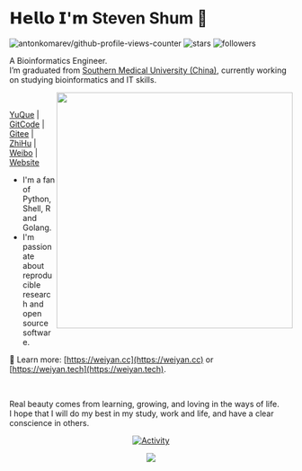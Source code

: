 <!--
**shenweiyan/shenweiyan** is a ✨ _special_ ✨ repository because its `README.md` (this file) appears on your GitHub profile.

Here are some ideas to get you started:

- 🔭 I’m currently working on ...
- 🌱 I’m currently learning ...
- 👯 I’m looking to collaborate on ...
- 🤔 I’m looking for help with ...
- 💬 Ask me about ...
- 📫 How to reach me: ...
- 😄 Pronouns: ...
- ⚡ Fun fact: ...
-->
<!--img align="left" src="img.jpg" width="400"-->
<!--img src="https://github-readme-stats.vercel.app/api?username=shenweiyan&show_icons=true" width="500"-->
<!--img src="https://github-readme-stats.vercel.app/api/top-langs/?username=shenweiyan&hide=html,jupyter%20notebook,javascript&layout=default&langs_count=10&card_width=500" width="500"-->

<!--:wave: Welcome! I'm a fan of Python, R and Golang. 
 
:school: I’m graduated from [Southern Medical University (China)](https://www.smu.edu.cn/), currently working on studying bioinformatics and IT skills.
 
:writing_hand: Ask me anything [here](https://github.com/shenweiyan/shenweiyan/issues) or by email [shenhub@foxmail.com](https://mail.qq.com/cgi-bin/qm_share?t=qm_mailme&email=shenhub@foxmail.com).
 
:point_right: If you use Chinese, you can also follow me as follow:
 
[![yuque](https://img.shields.io/badge/语雀-史提芬先森-blueviolet)](https://www.yuque.com/shenweiyan) [![wechat](https://img.shields.io/badge/公众号-BioIT爱好者-important)](https://apps-db.oss-cn-shenzhen.aliyuncs.com/bioitee/bioitee.png) [![zhihu](https://img.shields.io/badge/知乎-史提芬先森-blue)](https://www.zhihu.com/people/shenweiyan) [![bioitee](https://img.shields.io/badge/导航-WebStack--Hugo-green)](https://www.bioitee.com/) [![github](https://img.shields.io/badge/GitHub-shenweiyan-red)](https://github.com/shenweiyan) [![blog](https://img.shields.io/badge/博客-ICS--Hugo--Theme-blueviolet)](https://shen.bioitee.com/) [![weibo](https://img.shields.io/badge/微博-史提芬先森-green)](https://weibo.com/u/6020143196)
-->

# 𝗛𝗲𝗹𝗹𝗼 𝗜'𝗺 Steven Shum 👋

![antonkomarev/github-profile-views-counter](https://komarev.com/ghpvc/?username=shenweiyan&style=flat&color=brightgreen&label=Profile+Views)  ![stars](https://img.shields.io/github/stars/shenweiyan?style=social) ![followers](https://img.shields.io/github/followers/shenweiyan?style=flat&color=blue&label=Followers) 


A Bioinformatics Engineer.<br/>
I’m graduated from [Southern Medical University (China)](https://www.smu.edu.cn/), currently working on studying bioinformatics and IT skills.

<a href="https://gitstar-ranking.com/shenweiyan">
<img src="https://github-readme-stats.vercel.app/api?username=shenweiyan&count_private=true&show_icons=true&bg_color=fff&title_color=00557f&text_color=81736d&hide_border=true&icon_color=216e39)" align="right" width=420 />
</a>

<br/>

[YuQue](https://www.yuque.com/shenweiyan) | [GitCode](https://gitcode.com/shenweiyan) | [Gitee](https://gitee.com/shenweiyan) | [ZhiHu](https://www.zhihu.com/people/shenweiyan) | [Weibo](https://weibo.com/u/6020143196) | [Website](https://weiyan.cc/)

<!--
- :microscope: I'm a fan of Python, Shell, R and Golang. 
- :telescope: I'm passionate about reproducible research and open source software.

🌻 I'm a fan of Python, Shell, R and Golang. <br/>
🌼 I'm passionate about reproducible research and open source software.
-->

- I'm a fan of Python, Shell, R and Golang.
- I'm passionate about reproducible research and open source software.

🌼 Learn more: [https://weiyan.cc](https://weiyan.cc) or [https://weiyan.tech](https://weiyan.tech).

<br/>

Real beauty comes from learning, growing, and loving in the ways of life.<br/>
I hope that I will do my best in my study, work and life, and have a clear conscience in others. 

<p align="center">
  <a href="https://blog.liushen.fun">
    <img src="https://github-readme-activity-graph.vercel.app/graph?username=shenweiyan&theme=github-compact&custom_title=Activity&radius=30&height=250" alt="Activity">
  </a>
</p>
<p align="center">
  <a href="https://blog.qyliu.top">
    <img src="https://github-profile-trophy.vercel.app/?username=shenweiyan&theme=gruvbox&row=1&column=7&no-frame=true&no-bg=true" />
  </a>
</p>
